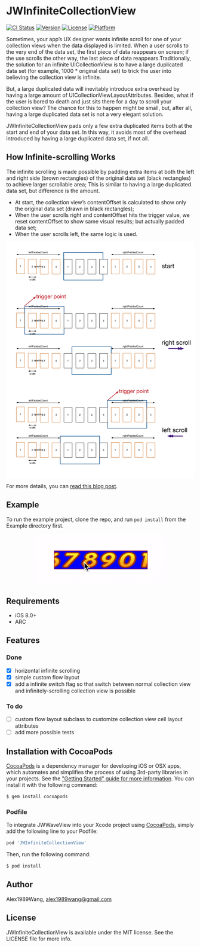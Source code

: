 # JWInfiniteCollectionView

[![CI Status](http://img.shields.io/travis/Alex1989Wang/JWInfiniteCollectionView.svg?style=flat)](https://travis-ci.org/Alex1989Wang/JWInfiniteCollectionView)
[![Version](https://img.shields.io/cocoapods/v/JWInfiniteCollectionView.svg?style=flat)](http://cocoapods.org/pods/JWInfiniteCollectionView)
[![License](https://img.shields.io/cocoapods/l/JWInfiniteCollectionView.svg?style=flat)](http://cocoapods.org/pods/JWInfiniteCollectionView)
[![Platform](https://img.shields.io/cocoapods/p/JWInfiniteCollectionView.svg?style=flat)](http://cocoapods.org/pods/JWInfiniteCollectionView)

Sometimes, your app’s UX designer wants infinite scroll for one of your collection views when the data displayed is limited. When a user scrolls to the very end of the data set, the first piece of data reappears on screen; if the use scrolls the other way, the last piece of data reappears.Traditionally, the solution for an infinite UICollectionView is to have a large duplicated data set (for example, 1000 * original data set) to trick the user into believing the collection view is infinite. 

But, a large duplicated data will inevitably introduce extra overhead by having a large amount of UICollectionViewLayoutAttributes. Besides, what if the user is bored to death and just sits there for a day to scroll your collection view? The chance for this to happen might be small, but, after all, having a large duplicated data set is not a very elegant solution.

JWInfiniteCollectionView pads only a few extra duplicated items both at the start and end of your data set. In this way, it avoids most of the overhead introduced by having a large duplicated data set, if not all. 

## How Infinite-scrolling Works 

The infinite scrolling is made possible by padding extra items at both the left and right side (brown rectangles) of the original data set (black rectangles) to achieve larger scrollable area; This is similar to having a large duplicated data set, but difference is the amount.

- At start, the collection view’s contentOffset is calculated to show only the original data set (drawn in black rectangles);
- When the user scrolls right and contentOffset hits the trigger value, we reset contentOffset to show same visual results; but actually padded data set;
- When the user scrolls left, the same logic is used.

<div align='center'>
<img 
src="https://raw.githubusercontent.com/Alex1989Wang/JWInfiniteCollectionView/master/Example/SceenShots/infinite_scroll_collection_view.png" 
width="680" 
title = "infinite scrolling"
alt = "infinite scrolling"
align = center
/>
</div>

For more details, you can [read this blog post](http://www.awsomejiang.com/2018/03/24/Infinite-Scrolling-and-the-Tiling-Logic/).

## Example

To run the example project, clone the repo, and run `pod install` from the Example directory first.

<div align='center'>
<img 
src="https://raw.githubusercontent.com/Alex1989Wang/JWInfiniteCollectionView/master/Example/SceenShots/infinite_scroll.gif" 
width="350" 
title = "infinite scrolling"
alt = "infinite scrolling"
align = center
/>
</div>

## Requirements

- iOS 8.0+
- ARC

## Features

### Done 

- [x] horizontal infinite scrolling 
- [x] simple custom flow layout 
- [x] add a infinite switch flag so that switch between normal collection view and infinitely-scrolling collection view is possible 

### To do 

- [ ] custom flow layout subclass to customize collection view cell layout attributes
- [ ] add more possible tests

## Installation with CocoaPods

[CocoaPods](http://cocoapods.org) is a dependency manager for developing iOS or OSX apps, which automates and simplifies the process of using 3rd-party libraries in your projects. See the ["Getting Started" guide for more information](https://guides.cocoapods.org/using/getting-started.html). You can install it with the following command:

```bash
$ gem install cocoapods
```

### Podfile

To integrate JWWaveView into your Xcode project using [CocoaPods](http://cocoapods.org), simply add the following line to your Podfile:

```ruby
pod 'JWInfiniteCollectionView'
```

Then, run the following command:

```bash
$ pod install
```

## Author

Alex1989Wang, alex1989wang@gmail.com

## License

JWInfiniteCollectionView is available under the MIT license. See the LICENSE file for more info.
